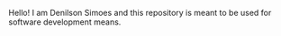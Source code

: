 Hello!
I am Denilson Simoes and this repository is meant to be used for software development means.
